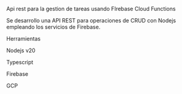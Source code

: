 Api rest para la gestion de tareas usando FIrebase Cloud Functions

Se desarrollo una API REST para operaciones de CRUD con Nodejs empleando los servicios de Firebase.

Herramientas

Nodejs v20

Typescript

Firebase

GCP


